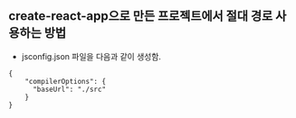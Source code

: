 ## create-react-app으로 만든 프로젝트에서 절대 경로 사용하는  방법

* jsconfig.json 파일을 다음과 같이 생성함.
```
{
    "compilerOptions": {
      "baseUrl": "./src"
    }
}
```
